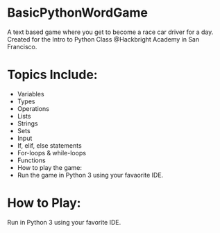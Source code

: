 # BasicPythonWordGame
A text based game where you get to become a race car driver for a day. 
Created for the Intro to Python Class @Hackbright Academy in San Francisco.


# Topics Include:

- Variables
- Types
- Operations
- Lists
- Strings
- Sets
- Input
- If, elif, else statements
- For-loops & while-loops
- Functions
- How to play the game:
- Run the game in Python 3 using your favaorite IDE.

# How to Play:

Run in Python 3 using your favorite IDE. 
